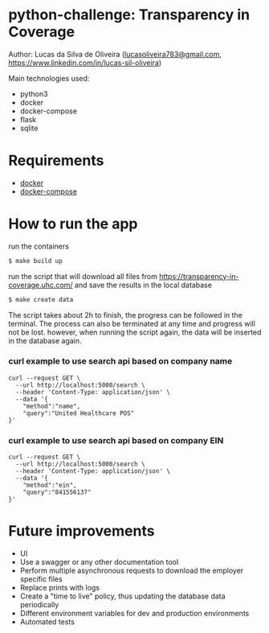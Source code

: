 # python-challenge: Transparency in Coverage
Author: Lucas da Silva de Oliveira (lucasoliveira783@gmail.com, https://www.linkedin.com/in/lucas-sil-oliveira)


Main technologies used:
  * python3
  * docker
  * docker-compose
  * flask
  * sqlite

Requirements
============
  * [docker](https://www.docker.com/)
  * [docker-compose](https://docs.docker.com/compose/)

How to run the app
============
run the containers
```bash
$ make build up
```
run the script that will download all files from https://transparency-in-coverage.uhc.com/ and save the results in the local database
```bash
$ make create data
```
The script takes about 2h to finish, the progress can be followed in the terminal. The process can also be terminated at any time and progress will not be lost. however, when running the script again, the data will be inserted in the database again.

### curl example to use search api based on company name

```
curl --request GET \
  --url http://localhost:5000/search \
  --header 'Content-Type: application/json' \
  --data '{
	"method":"name",
	"query":"United Healthcare POS"
}'
```


### curl example to use search api based on company EIN

```
curl --request GET \
  --url http://localhost:5000/search \
  --header 'Content-Type: application/json' \
  --data '{
	"method":"ein",
	"query":"841556137"
}'
```


Future improvements
=====
  * UI 
  * Use a swagger or any other documentation tool
  * Perform multiple asynchronous requests to download the employer specific files
  * Replace prints with logs
  * Create a "time to live" policy, thus updating the database data periodically
  * Different environment variables for dev and production environments
  * Automated tests

